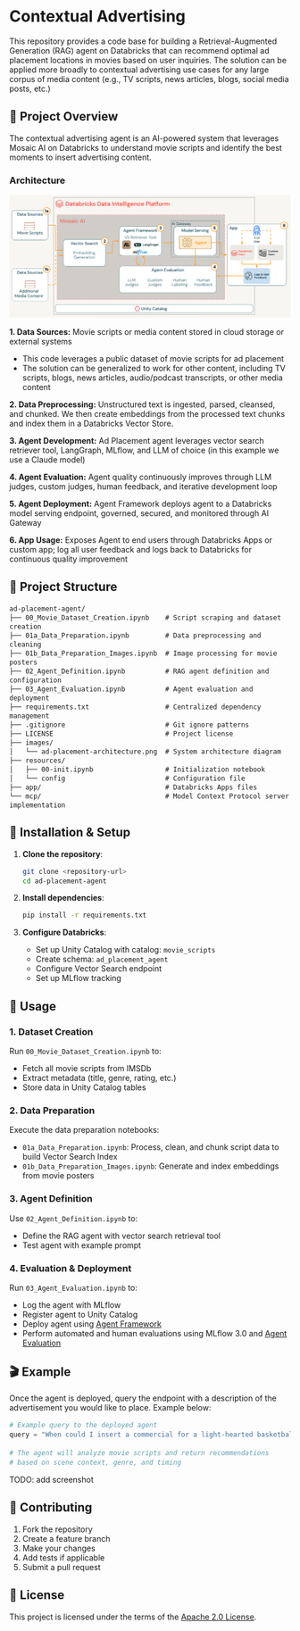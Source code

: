 # Contextual Advertising

This repository provides a code base for building a Retrieval-Augmented Generation (RAG) agent on Databricks that can recommend optimal ad placement locations in movies based on user inquiries. The solution can be applied more broadly to contextual advertising use cases for any large corpus of media content (e.g., TV scripts, news articles, blogs, social media posts, etc.)

## 🎯 Project Overview

The contextual advertising agent is an AI-powered system that leverages Mosaic AI on Databricks to understand movie scripts and identify the best moments to insert advertising content.

### Architecture

![Ad Placement Architecture](./images/ad-placement-architecture.png)

**1. Data Sources:** Movie scripts or media content stored in cloud storage or external systems
- This code leverages a public dataset of movie scripts for ad placement
- The solution can be generalized to work for other content, including TV scripts, blogs, news articles, audio/podcast transcripts, or other media content  

**2. Data Preprocessing:** Unstructured text is ingested, parsed, cleansed, and chunked. We then create embeddings from the processed text chunks and index them in a Databricks Vector Store.

**3. Agent Development:** Ad Placement agent leverages vector search retriever tool, LangGraph, MLflow, and LLM of choice (in this example we use a Claude model)

**4. Agent Evaluation:** Agent quality continuously improves through LLM judges, custom judges, human feedback, and iterative development loop

**5. Agent Deployment:** Agent Framework deploys agent to a Databricks model serving endpoint, governed, secured, and monitored through AI Gateway 

**6. App Usage:** Exposes Agent to end users through Databricks Apps or custom app; log all user feedback and logs back to Databricks for continuous quality improvement

## 📁 Project Structure

```
ad-placement-agent/
├── 00_Movie_Dataset_Creation.ipynb    # Script scraping and dataset creation
├── 01a_Data_Preparation.ipynb         # Data preprocessing and cleaning
├── 01b_Data_Preparation_Images.ipynb  # Image processing for movie posters
├── 02_Agent_Definition.ipynb          # RAG agent definition and configuration
├── 03_Agent_Evaluation.ipynb          # Agent evaluation and deployment
├── requirements.txt                   # Centralized dependency management
├── .gitignore                         # Git ignore patterns
├── LICENSE                            # Project license
├── images/
│   └── ad-placement-architecture.png  # System architecture diagram
├── resources/
│   ├── 00-init.ipynb                  # Initialization notebook
│   └── config                         # Configuration file
├── app/                               # Databricks Apps files 
└── mcp/                               # Model Context Protocol server implementation
```

## 🔧 Installation & Setup

1. **Clone the repository**:
   ```bash
   git clone <repository-url>
   cd ad-placement-agent
   ```

2. **Install dependencies**:
   ```bash
   pip install -r requirements.txt
   ```

3. **Configure Databricks**:
   - Set up Unity Catalog with catalog: `movie_scripts`
   - Create schema: `ad_placement_agent`
   - Configure Vector Search endpoint
   - Set up MLflow tracking

## 📖 Usage

### 1. Dataset Creation
Run `00_Movie_Dataset_Creation.ipynb` to:
- Fetch all movie scripts from IMSDb
- Extract metadata (title, genre, rating, etc.)
- Store data in Unity Catalog tables

### 2. Data Preparation
Execute the data preparation notebooks:
- `01a_Data_Preparation.ipynb`: Process, clean, and chunk script data to build Vector Search Index
- `01b_Data_Preparation_Images.ipynb`: Generate and index embeddings from movie posters

### 3. Agent Definition
Use `02_Agent_Definition.ipynb` to:
- Define the RAG agent with vector search retrieval tool
- Test agent with example prompt

### 4. Evaluation & Deployment
Run `03_Agent_Evaluation.ipynb` to:
- Log the agent with MLflow
- Register agent to Unity Catalog
- Deploy agent using [Agent Framework](https://docs.databricks.com/aws/en/generative-ai/agent-framework/author-agent)
- Perform automated and human evaluations using MLflow 3.0 and [Agent Evaluation](https://docs.databricks.com/aws/en/mlflow3/genai/eval-monitor/)

## 🎬 Example
Once the agent is deployed, query the endpoint with a description of the advertisement you would like to place. Example below:

```python
# Example query to the deployed agent
query = "When could I insert a commercial for a light-hearted basketball-themed comedy movie we want to promote for next summer?"

# The agent will analyze movie scripts and return recommendations
# based on scene context, genre, and timing
```

TODO: add screenshot


## 🤝 Contributing

1. Fork the repository
2. Create a feature branch
3. Make your changes
4. Add tests if applicable
5. Submit a pull request

## 📄 License

This project is licensed under the terms of the [Apache 2.0 License](LICENSE).